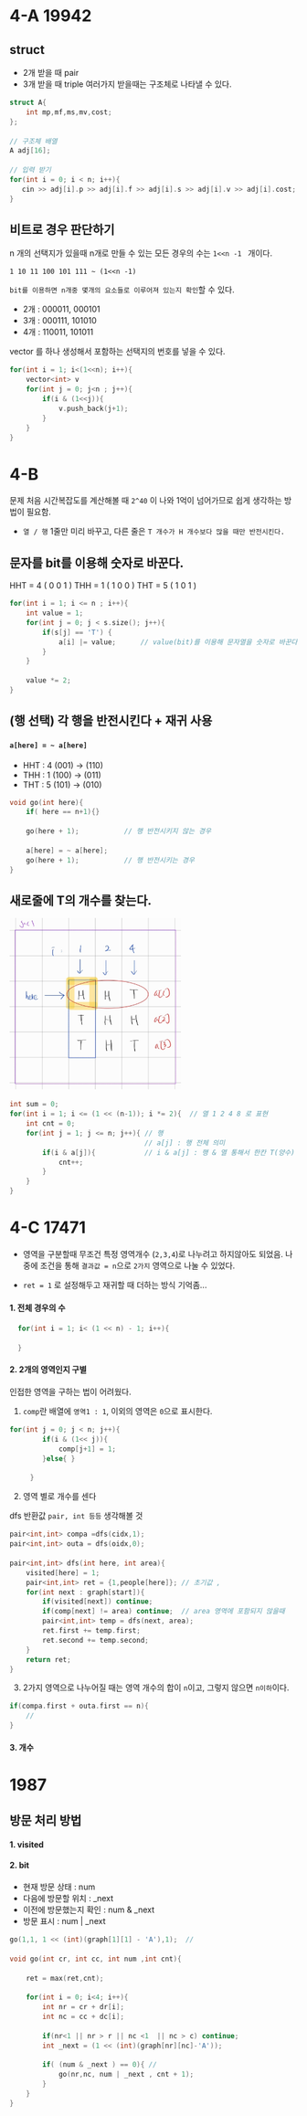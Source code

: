 # 4-A 19942
## struct
* 2개 받을 때 pair
* 3개 받을 때 triple
여러가지 받을때는 구조체로 나타낼 수 있다.

``` cpp
struct A{
    int mp,mf,ms,mv,cost;
};

// 구조체 배열 
A adj[16];

// 입력 받기 
for(int i = 0; i < n; i++){
   cin >> adj[i].p >> adj[i].f >> adj[i].s >> adj[i].v >> adj[i].cost;  
}
```

## 비트로 경우 판단하기
n 개의 선택지가 있을때
n개로 만들 수 있는 모든 경우의 수는 `1<<n -1 ` 개이다.
```
1 10 11 100 101 111 ~ (1<<n -1)

```

`bit를 이용하면 n개중 몇개의 요소들로 이루어져 있는지 확인`할 수 있다.
* 2개 : 000011, 000101
* 3개 : 000111, 101010
* 4개 : 110011, 101011

vector 를 하나 생성해서 포함하는 선택지의 번호를 넣을 수 있다.

``` cpp
for(int i = 1; i<(1<<n); i++){    
    vector<int> v
    for(int j = 0; j<n ; j++){
        if(i & (1<<j)){
            v.push_back(j+1);
        }
    }
}
```

# 4-B
문제 처음 시간복잡도를 계산해볼 때 `2^40` 이 나와 1억이 넘어가므로 쉽게 생각하는 방법이 필요함.

* `열 / 행` 1줄만 미리 바꾸고, 다른 줄은 `T 개수가 H 개수보다 많을 때만 반전시킨다.`

## 문자를 bit를 이용해 숫자로 바꾼다.
HHT = 4 ( 0 0 1 ) 
THH = 1 ( 1 0 0 )
THT = 5 ( 1 0 1 )

``` cpp
for(int i = 1; i <= n ; i++){
    int value = 1;
    for(int j = 0; j < s.size(); j++){
        if(s[j] == 'T') {
            a[i] |= value;      // value(bit)를 이용해 문자열을 숫자로 바꾼다.
        }
    }

    value *= 2;  
}
```

## (행 선택) 각 행을 반전시킨다 + 재귀 사용 
#### `a[here] = ~ a[here]`
* HHT : 4 (001) -> (110)
* THH : 1 (100) -> (011)
* THT : 5 (101) -> (010)

``` cpp
void go(int here){
    if( here == n+1){}

    go(here + 1);           // 행 반전시키지 않는 경우

    a[here] = ~ a[here];
    go(here + 1);           // 행 반전시키는 경우
}
```

## 새로줄에 T의 개수를 찾는다.
<img src="KakaoTalk_20240324_185928653.jpg" width="300" height="300"/>

``` cpp
int sum = 0;
for(int i = 1; i <= (1 << (n-1)); i *= 2){  // 열 1 2 4 8 로 표현
    int cnt = 0;
    for(int j = 1; j <= n; j++){ // 행
                                 // a[j] : 행 전체 의미
        if(i & a[j]){            // i & a[j] : 행 & 열 통해서 한칸 T(양수) 찾기
            cnt++;
        }
    }
}
```

# 4-C 17471
* 영역을 구분할때 무조건 특정 영역개수 (`2,3,4`)로 나누려고 하지않아도 되었음. 나중에 조건을 통해 `결과값 = n`으로 `2가지` 영역으로 나눌 수 있었다.

* `ret = 1` 로 설정해두고 재귀할 때 더하는 방식 기억좀...

#### 1. 전체 경우의 수
``` cpp
  for(int i = 1; i< (1 << n) - 1; i++){
     
  }
```

#### 2. 2개의 영역인지 구별
인접한 영역을 구하는 법이 어려웠다.

1. `comp`란 배열에 `영역1 : 1`, 이외의 영역은 `0`으로 표시한다.
``` cpp
for(int j = 0; j < n; j++){
        if(i & (1<< j)){
            comp[j+1] = 1;
        }else{ }

     }
```

2. 영역 별로 개수를 센다

dfs 반환값 `pair, int 등등` 생각해볼 것 
``` cpp
pair<int,int> compa =dfs(cidx,1);
pair<int,int> outa = dfs(oidx,0);

pair<int,int> dfs(int here, int area){
    visited[here] = 1;
    pair<int,int> ret = {1,people[here]}; // 초기값 ,
    for(int next : graph[start]){
        if(visited[next]) continue;
        if(comp[next] != area) continue;  // area 영역에 포함되지 않을때
        pair<int,int> temp = dfs(next, area);  
        ret.first += temp.first;
        ret.second += temp.second;
    }
    return ret;
}
```

3. 2가지 영역으로 나누어질 때는 영역 개수의 합이 `n`이고, 그렇지 않으면 `n이하`이다.
``` cpp
if(compa.first + outa.first == n){
    // 
}
```

#### 3. 개수 

# 1987

## 방문 처리 방법
#### 1. visited
#### 2. bit 
* 현재 방문 상태 : num
* 다음에 방문할 위치 : _next
* 이전에 방문했는지 확인 : num & _next
* 방문 표시 : num | _next

``` cpp
go(1,1, 1 << (int)(graph[1][1] - 'A'),1);  // 

void go(int cr, int cc, int num ,int cnt){

    ret = max(ret,cnt);
    
    for(int i = 0; i<4; i++){
        int nr = cr + dr[i];
        int nc = cc + dc[i];

        if(nr<1 || nr > r || nc <1  || nc > c) continue;
        int _next = (1 << (int)(graph[nr][nc]-'A'));

        if( (num & _next ) == 0){ // 
            go(nr,nc, num | _next , cnt + 1);
        }
    }
}
```